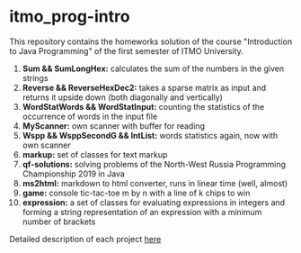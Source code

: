 # itmo_prog-intro

This repository contains the homeworks solution of the course "Introduction to Java Programming" of the first semester of ITMO University.

1. **Sum && SumLongHex:** calculates the sum of the numbers in the given strings
2. **Reverse && ReverseHexDec2:** takes a sparse matrix as input and returns it upside down (both diagonally and vertically)
3. **WordStatWords && WordStatInput:** counting the statistics of the occurrence of words in the input file
4. **MyScanner:** own scanner with buffer for reading
5. **Wspp && WsppSecondG && IntList:** words statistics again, now with own scanner
6. **markup:** set of classes for text markup
7. **qf-solutions:** solving problems of the North-West Russia Programming Championship 2019 in Java
8. **ms2html:** markdown to html converter, runs in linear time (well, almost)
9. **game:** console tic-tac-toe m by n with a line of k chips to win
10. **expression:** a set of classes for evaluating expressions in integers and forming a string representation of an expression with a minimum number of brackets

Detailed description of each project [here](https://www.kgeorgiy.info/courses/prog-intro/homeworks.html)
